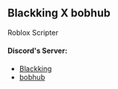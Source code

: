 ## Blackking X bobhub

Roblox Scripter

#### Discord's Server:
- [Blackking](https://discord.gg/j25CmcJrwN)
- [bobhub](https://discord.gg/zr575byvYK)
